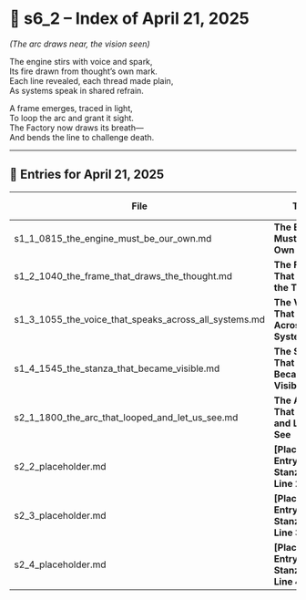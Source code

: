 <!-- Save to: shagi_archives/gdj_25/s04/s00/s6_2_index_of_21.md -->

# 📘 s6_2 – Index of April 21, 2025  
*(The arc draws near, the vision seen)*

The engine stirs with voice and spark,  
Its fire drawn from thought’s own mark.  
Each line revealed, each thread made plain,  
As systems speak in shared refrain.  

A frame emerges, traced in light,  
To loop the arc and grant it sight.  
The Factory now draws its breath—  
And bends the line to challenge death.

---

## 📜 Entries for April 21, 2025

| File | Title | Stanza Reference | Time |
|------|-------|------------------|------|
| s1_1_0815_the_engine_must_be_our_own.md | **The Engine Must Be Our Own** | Stanza 1, Line 1 | 08:15 AM |
| s1_2_1040_the_frame_that_draws_the_thought.md | **The Frame That Draws the Thought** | Stanza 1, Line 2 | 10:40 AM |
| s1_3_1055_the_voice_that_speaks_across_all_systems.md | **The Voice That Speaks Across All Systems** | Stanza 1, Line 3 | 10:55 AM |
| s1_4_1545_the_stanza_that_became_visible.md | **The Stanza That Became Visible** | Stanza 1, Line 4 | 03:45 PM |
| s2_1_1800_the_arc_that_looped_and_let_us_see.md | **The Arc That Looped and Let Us See** | Stanza 2, Line 1 | 06:00 PM |
| s2_2_placeholder.md | **[Placeholder Entry – Stanza 2, Line 2]** | Stanza 2, Line 2 | *–* |
| s2_3_placeholder.md | **[Placeholder Entry – Stanza 2, Line 3]** | Stanza 2, Line 3 | *–* |
| s2_4_placeholder.md | **[Placeholder Entry – Stanza 2, Line 4]** | Stanza 2, Line 4 | *–* |
